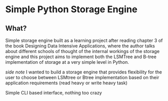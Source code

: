 # **Simple Python Storage Engine**

## What?
Simple storage engine built as a learning project after reading chapter 3 of the book Designing Data Intensive Applications, where the author talks about different schools of thought of the internal workings of the storage engine and this project aims to implement both the LSMTree and B-tree implementation of storage at a very simple level in Python.

*side note* I wanted to build a storage engine that provides flexibility for the user to choose between LSMtree or Btree implementation based on their application requirements (read heavy or write heavy task)

Simple CLI based interface, nothing too crazy